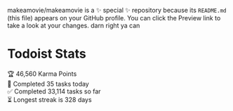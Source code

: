 makeamovie/makeamovie is a ✨ special ✨ repository because its `README.md` (this file) appears on your GitHub profile.
You can click the Preview link to take a look at your changes. darn right ya can

# Todoist Stats

<!-- TODO-IST:START -->
🏆  46,560 Karma Points           
🌸  Completed 35 tasks today           
✅  Completed 33,114 tasks so far           
⏳  Longest streak is 328 days
<!-- TODO-IST:END -->